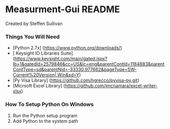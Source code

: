 Measurment-Gui README 
======================
Created by Steffen Sullivan

### Things You Will Need ###

* [Python 2.7x] (https://www.python.org/downloads/)
* [ Keysight IO Libraries Suite] (https://www.keysight.com/main/gated.jspx?lb=1&gatedId=2579846&cc=US&lc=eng&parentContId=1184883&parentContType=sd&parentNid=-33330.977662&pageType=SW-Current%20Version|.Win&sd=Y)
* [Py Visa Library] (https://github.com/hgrecco/pyvisa-py.git) 
* [Micrsoft Excel Library] (https://github.com/jmcnamara/excel-writer-xlsx)

### How To Setup Python On Windows ###

1. Run the Python setup program
2. Add Python to the system path

